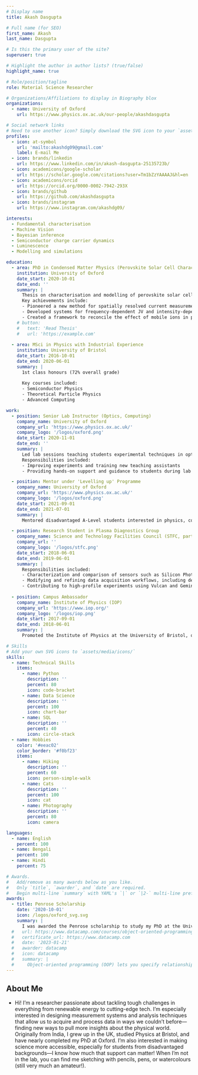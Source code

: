 ```yaml
---
# Display name
title: Akash Dasgupta

# Full name (for SEO)
first_name: Akash
last_name: Dasgupta

# Is this the primary user of the site?
superuser: true

# Highlight the author in author lists? (true/false)
highlight_name: true

# Role/position/tagline
role: Material Science Researcher

# Organizations/Affiliations to display in Biography blox
organizations:
  - name: University of Oxford
    url: https://www.physics.ox.ac.uk/our-people/akashdasgupta

# Social network links
# Need to use another icon? Simply download the SVG icon to your `assets/media/icons/` folder.
profiles:
  - icon: at-symbol
    url: 'mailto:akashdg09@gmail.com'
    label: E-mail Me
  - icon: brands/linkedin
    url: https://www.linkedin.com/in/akash-dasgupta-25135723b/
  - icon: academicons/google-scholar
    url: https://scholar.google.com/citations?user=Tm1bZzYAAAAJ&hl=en
  - icon: academicons/orcid
    url: https://orcid.org/0000-0002-7942-293X
  - icon: brands/github
    url: https://github.com/akashdasgupta
  - icon: brands/instagram
    url: https://www.instagram.com/akashdg09/

interests:
  - Fundamental characterisation 
  - Machine Vision
  - Bayesian inference
  - Semiconductor charge carrier dynamics
  - Luminescence 
  - Modelling and simulations

education:
  - area: PhD in Condensed Matter Physics (Perovskite Solar Cell Characterisation and Modelling)
    institution: University of Oxford
    date_start: 2020-10-01
    date_end: ''
    summary: |
      Thesis on characterisation and modelling of perovskite solar cells, including novel spatially resolved methods and tandem max efficiency projections. 
      Key achievements include:
      - Pioneered a new method for spatially resolved current measurement in perovskite solar cells
      - Developed systems for frequency-dependent JV and intensity-dependent PLQE measurements
      - Created a framework to reconcile the effect of mobile ions in perovskites on their luminescence
    # button:
    #   text: 'Read Thesis'
    #   url: 'https://example.com'
  
  - area: MSci in Physics with Industrial Experience
    institution: University of Bristol
    date_start: 2016-10-01
    date_end: 2020-06-01
    summary: |
      1st class honours (72% overall grade)
      
      Key courses included:
      - Semiconductor Physics
      - Theoretical Particle Physics
      - Advanced Computing

work:
  - position: Senior Lab Instructor (Optics, Computing)
    company_name: University of Oxford
    company_url: 'https://www.physics.ox.ac.uk/'
    company_logo: '/logos/oxford.png'
    date_start: 2020-11-01
    date_end: ''
    summary: |
      Led lab sessions teaching students experimental techniques in optics and computing. 
      Responsibilities included:
      - Improving experiments and training new teaching assistants
      - Providing hands-on support and guidance to students during lab sessions

  - position: Mentor under 'Levelling up' Programme
    company_name: University of Oxford
    company_url: 'https://www.physics.ox.ac.uk/'
    company_logo: '/logos/oxford.png'
    date_start: 2021-09-01
    date_end: 2021-07-01
    summary: |
      Mentored disadvantaged A-Level students interested in physics, covering topics such as university applications, physics careers, and admission exams.

  - position: Research Student in Plasma Diagnostics Group
    company_name: Science and Technology Facilities Council (STFC, part of UKRI)
    company_url: ''
    company_logo: '/logos/stfc.png'
    date_start: 2018-06-01
    date_end: 2019-06-01
    summary: |
      Responsibilities included:
      - Characterization and comparison of sensors such as Silicon Photomultipliers and scientific cameras
      - Modifying and refining data acquisition workflows, including developing analysis scripts in Python
      - Contributing to high-profile experiments using Vulcan and Gemini lasers, advising on sensor deployment
      
  - position: Campus Ambassador
    company_name: Institute of Physics (IOP)
    company_url: 'https://www.iop.org/'
    company_logo: '/logos/iop.png'
    date_start: 2017-09-01
    date_end: 2018-06-01
    summary: |
      Promoted the Institute of Physics at the University of Bristol, organizing events, careers talks, and liaising with students and stakeholders.

# Skills
# Add your own SVG icons to `assets/media/icons/`
skills:
  - name: Technical Skills
    items:
      - name: Python
        description: ''
        percent: 80
        icon: code-bracket
      - name: Data Science
        description: ''
        percent: 100
        icon: chart-bar
      - name: SQL
        description: ''
        percent: 40
        icon: circle-stack
  - name: Hobbies
    color: '#eeac02'
    color_border: '#f0bf23'
    items:
      - name: Hiking
        description: ''
        percent: 60
        icon: person-simple-walk
      - name: Cats
        description: ''
        percent: 100
        icon: cat
      - name: Photography
        description: ''
        percent: 80
        icon: camera

languages:
  - name: English
    percent: 100
  - name: Bengali
    percent: 100
  - name: Hindi
    percent: 75

# Awards.
#   Add/remove as many awards below as you like.
#   Only `title`, `awarder`, and `date` are required.
#   Begin multi-line `summary` with YAML's `|` or `|2-` multi-line prefix and indent 2 spaces below.
awards:
  - title: Penrose Scholarship
    date: '2020-10-01'
    icon: /logos/oxford_svg.svg
    summary: |
      I was awarded the Penrose scholarship to study my PhD at the University of Oxford
  #   url: https://www.datacamp.com/courses/object-oriented-programming-with-s3-and-r6-in-r
  #   certificate_url: https://www.datacamp.com
  #   date: '2023-01-21'
  #   awarder: datacamp
  #   icon: datacamp
  #   summary: |
  #     Object-oriented programming (OOP) lets you specify relationships between functions and the objects that they can act on, helping you manage complexity in your code. This is an intermediate level course, providing an introduction to OOP, using the S3 and R6 systems. S3 is a great day-to-day R programming tool that simplifies some of the functions that you write. R6 is especially useful for industry-specific analyses, working with web APIs, and building GUIs.
---
```


## About Me

- Hi! I’m a researcher passionate about tackling tough challenges in everything from renewable energy to cutting-edge tech. I’m especially interested in designing measurement systems and analysis techniques that allow us to acquire and process data in ways we couldn’t before—finding new ways to pull more insights about the physical world. Originally from India, I grew up in the UK, studied Physics at Bristol, and have nearly completed my PhD at Oxford. I’m also interested in making science more accessible, especially for students from disadvantaged backgrounds—I know how much that support can matter! When I’m not in the lab, you can find me sketching with pencils, pens, or watercolours (still very much an amateur!). 